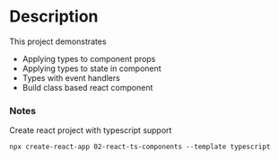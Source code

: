 # Description
This project demonstrates
- Applying types to component props
- Applying types to state in component
- Types with event handlers
- Build class based react component

### Notes
Create react project with typescript support
```shell
npx create-react-app 02-react-ts-components --template typescript
```